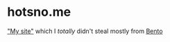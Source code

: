 # hotsno.me
["My site"](https://hotsno.me) which I *totally* didn't steal mostly from [Bento](https://github.com/migueravila/Bento)  
